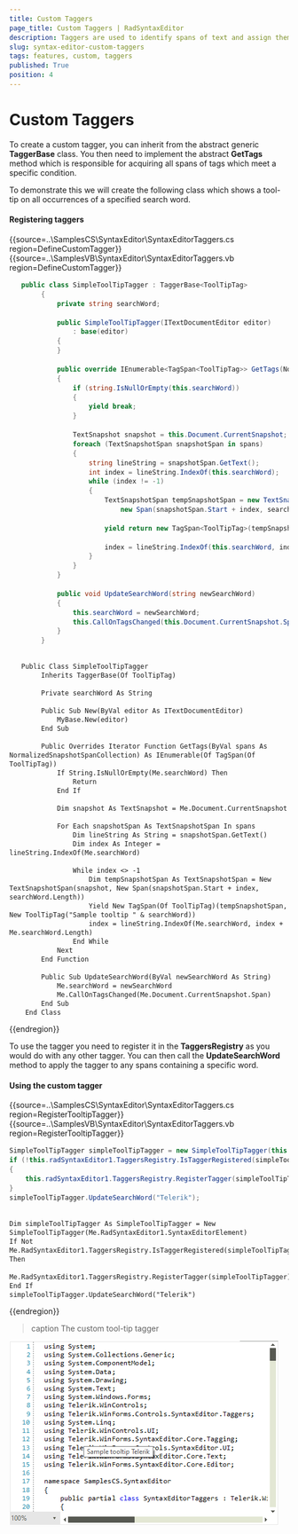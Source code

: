 ```yaml
---
title: Custom Taggers
page_title: Custom Taggers | RadSyntaxEditor
description: Taggers are used to identify spans of text and assign them a specific tag if they match a specific condition.     
slug: syntax-editor-custom-taggers
tags: features, custom, taggers
published: True
position: 4
---
```


# Custom Taggers

To create a custom tagger, you can inherit from the abstract generic **TaggerBase** class. You then need to implement the abstract **GetTags** method which is responsible for acquiring all spans of tags which meet a specific condition.

To demonstrate this we will create the following class which shows a tool-tip on all occurrences of a specified search word.

#### Registering taggers

{{source=..\SamplesCS\SyntaxEditor\SyntaxEditorTaggers.cs region=DefineCustomTagger}}
{{source=..\SamplesVB\SyntaxEditor\SyntaxEditorTaggers.vb region=DefineCustomTagger}}

````C#
   public class SimpleToolTipTagger : TaggerBase<ToolTipTag>
        {
            private string searchWord;

            public SimpleToolTipTagger(ITextDocumentEditor editor)
                : base(editor)
            {
            }

            public override IEnumerable<TagSpan<ToolTipTag>> GetTags(NormalizedSnapshotSpanCollection spans)
            {
                if (string.IsNullOrEmpty(this.searchWord))
                {
                    yield break;
                }

                TextSnapshot snapshot = this.Document.CurrentSnapshot;
                foreach (TextSnapshotSpan snapshotSpan in spans)
                {
                    string lineString = snapshotSpan.GetText();
                    int index = lineString.IndexOf(this.searchWord);
                    while (index != -1)
                    {
                        TextSnapshotSpan tempSnapshotSpan = new TextSnapshotSpan(snapshot,
                            new Span(snapshotSpan.Start + index, searchWord.Length));

                        yield return new TagSpan<ToolTipTag>(tempSnapshotSpan, new ToolTipTag("Sample tooltip " + searchWord));

                        index = lineString.IndexOf(this.searchWord, index + this.searchWord.Length);
                    }
                }
            }

            public void UpdateSearchWord(string newSearchWord)
            {
                this.searchWord = newSearchWord;
                this.CallOnTagsChanged(this.Document.CurrentSnapshot.Span);
            }
        }          

````
````VB.NET

   Public Class SimpleToolTipTagger
        Inherits TaggerBase(Of ToolTipTag)

        Private searchWord As String

        Public Sub New(ByVal editor As ITextDocumentEditor)
            MyBase.New(editor)
        End Sub

        Public Overrides Iterator Function GetTags(ByVal spans As NormalizedSnapshotSpanCollection) As IEnumerable(Of TagSpan(Of ToolTipTag))
            If String.IsNullOrEmpty(Me.searchWord) Then
                Return
            End If

            Dim snapshot As TextSnapshot = Me.Document.CurrentSnapshot

            For Each snapshotSpan As TextSnapshotSpan In spans
                Dim lineString As String = snapshotSpan.GetText()
                Dim index As Integer = lineString.IndexOf(Me.searchWord)

                While index <> -1
                    Dim tempSnapshotSpan As TextSnapshotSpan = New TextSnapshotSpan(snapshot, New Span(snapshotSpan.Start + index, searchWord.Length))
                    Yield New TagSpan(Of ToolTipTag)(tempSnapshotSpan, New ToolTipTag("Sample tooltip " & searchWord))
                    index = lineString.IndexOf(Me.searchWord, index + Me.searchWord.Length)
                End While
            Next
        End Function

        Public Sub UpdateSearchWord(ByVal newSearchWord As String)
            Me.searchWord = newSearchWord
            Me.CallOnTagsChanged(Me.Document.CurrentSnapshot.Span)
        End Sub
    End Class

````

{{endregion}}

To use the tagger you need to register it in the **TaggersRegistry** as you would do with any other tagger. You can then call the **UpdateSearchWord** method to apply the tagger to any spans containing a specific word.

#### Using the custom tagger

{{source=..\SamplesCS\SyntaxEditor\SyntaxEditorTaggers.cs region=RegisterTooltipTagger}}
{{source=..\SamplesVB\SyntaxEditor\SyntaxEditorTaggers.vb region=RegisterTooltipTagger}}

````C#
SimpleToolTipTagger simpleToolTipTagger = new SimpleToolTipTagger(this.radSyntaxEditor1.SyntaxEditorElement);
if (!this.radSyntaxEditor1.TaggersRegistry.IsTaggerRegistered(simpleToolTipTagger))
{
    this.radSyntaxEditor1.TaggersRegistry.RegisterTagger(simpleToolTipTagger);
}
simpleToolTipTagger.UpdateSearchWord("Telerik");
         

````
````VB.NET
Dim simpleToolTipTagger As SimpleToolTipTagger = New SimpleToolTipTagger(Me.RadSyntaxEditor1.SyntaxEditorElement) 
If Not Me.RadSyntaxEditor1.TaggersRegistry.IsTaggerRegistered(simpleToolTipTagger) Then
    Me.RadSyntaxEditor1.TaggersRegistry.RegisterTagger(simpleToolTipTagger)
End If 
simpleToolTipTagger.UpdateSearchWord("Telerik")

````

{{endregion}}

>caption The custom tool-tip tagger

![syntax-editor-custom-taggers001](images/syntax-editor-custom-taggers001.png)



 